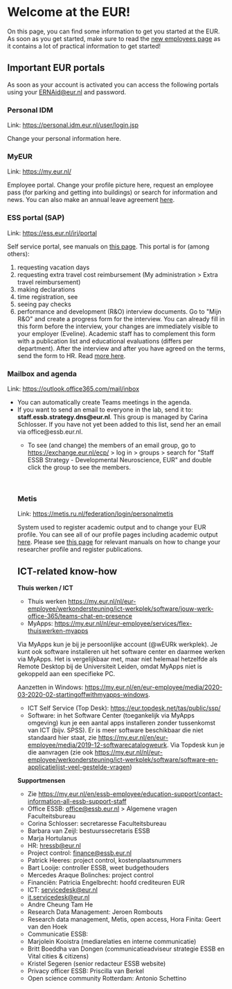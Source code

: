 # Welcome at the EUR!

On this page, you can find some information to get you started at the EUR. As soon as you get started, make sure to read the [new employees page](https://my.eur.nl/en/eur-employee/hr/your-employment/welcome-eur) as it contains a lot of practical information to get started!

## Important EUR portals

As soon as your account is activated you can access the following portals using your ERNAid@eur.nl and password.



### Personal IDM

Link: https://personal.idm.eur.nl/user/login.jsp

Change your personal information here.



### MyEUR

Link: https://my.eur.nl/

Employee portal. Change your profile picture here, request an employee pass (for parking and getting into buildings) or search for information and news. You can also make an annual leave agreement [here](https://my.eur.nl/en/eur-employee/hr/terms-employment/leave-absence/normal-leave/annual-agreement-regarding-leave-academic-staff).



### ESS portal (SAP)

Link: https://ess.eur.nl/irj/portal

Self service portal, see manuals on [this page](https://my.eur.nl/en/eur-employee/hr/self-service-and-hr-contacts/employee-self-service-portal-ess). This portal is for (among others):

1. requesting vacation days
2. requesting extra travel cost reimbursement (My administration > Extra travel reimbursement)
3. making declarations
4. time registration, see 
5. seeing pay checks
6. performance and development (R&O) interview documents. Go to "Mijn R&O" and create a progress form for the interview. You can already fill in this form before the interview, your changes are immediately visible to your employer (Eveline). Academic staff has to complement this form with a publication list and educational evaluations (differs per department). After the interview and after you have agreed on the terms, send the form to HR. Read [more here](https://my.eur.nl/en/eur-employee/hr/career-and-development/performance-development).



### Mailbox and agenda

Link: https://outlook.office365.com/mail/inbox

<ul><li>You can automatically create Teams meetings in the agenda.</li>
    <li>If you want to send an email to everyone in the lab, send it to: <strong>staff.essb.strategy.dns@eur.nl</strong>. This group is managed by Carina Schlosser. If you have not yet been added to this list, send her an email via office@essb.eur.nl. </li> 
    <ul> <li>To see (and change) the members of an email group, go to <a href=https://exchange.eur.nl/ecp/>https://exchange.eur.nl/ecp/</a> > log in > groups > search for "Staff ESSB Strategy - Developmental Neuroscience, EUR" and double click the group to see the members.</li></ul>

​    

   

### Metis

Link: https://metis.ru.nl/federation/login/personalmetis

System used to register academic output and to change your EUR profile. You can see all of our profile pages including academic output [here](https://www.eur.nl/essb/people?f%5B0%5D=department%3AErasmus%20School%20of%20Social%20and%20Behavioural%20Sciences/%20Developmental%20Neuroscience%20in%20Society). Please see [this page](https://my.eur.nl/en/eur-employee/research/research-services/publishing/register-and-upload-your-publication) for relevant manuals on how to change your researcher profile and register publications.



 

## ICT-related know-how



**Thuis werken / ICT**

- Thuis werken https://my.eur.nl/nl/eur-employee/werkondersteuning/ict-werkplek/software/jouw-werk-office-365/teams-chat-en-presence 
- MyApps: https://my.eur.nl/nl/eur-employee/services/flex-thuiswerken-myapps

Via MyApps kun je bij je persoonlijke account (@wEURk werkplek). Je kunt ook software installeren uit het software center en daarmee werken via MyApps. Het is vergelijkbaar met, maar niet helemaal hetzelfde als Remote Desktop bij de Universiteit Leiden, omdat MyApps niet is gekoppeld aan een specifieke PC.

Aanzetten in Windows: https://my.eur.nl/en/eur-employee/media/2020-03-2020-02-startingoffwithmyapps-windows.

- ICT Self Service (Top Desk): https://eur.topdesk.net/tas/public/ssp/ 
- Software: in het Software Center (toegankelijk via MyApps omgeving) kun je een aantal apps installeren zonder tussenkomst van ICT (bijv. SPSS). Er is meer software beschikbaar die niet standaard hier staat, zie https://my.eur.nl/en/eur-employee/media/2019-12-softwarecatalogweurk. Via Topdesk kun je die aanvragen (zie ook https://my.eur.nl/nl/eur-employee/werkondersteuning/ict-werkplek/software/software-en-applicatielijst-veel-gestelde-vragen)

 

**Supportmensen**

- Zie https://my.eur.nl/en/essb-employee/education-support/contact-information-all-essb-support-staff
- Office ESSB: office@essb.eur.nl > Algemene vragen Faculteitsbureau
- Corina Schlosser: secretaresse Faculteitsbureau
- Barbara van Zeijl: bestuurssecretaris ESSB
- Marja Hortulanus
- HR: hressb@eur.nl 
- Project control: finance@essb.eur.nl
- Patrick Heeres: project control, kostenplaatsnummers
- Bart Looije: controller ESSB, weet budgethouders
- Mercedes Araque Bolinches: project control
- Financiën: Patricia Engelbrecht: hoofd crediteuren EUR
- ICT: servicedesk@eur.nl
- it.servicedesk@eur.nl
- Andre Cheung Tam He
- Research Data Management: Jeroen Rombouts
- Research data management, Metis, open access, Hora Finita: Geert van den Hoek
- Communicatie ESSB: 
- Marjolein Kooistra (mediarelaties en interne communicatie)
- Britt Boeddha van Dongen (communicatieadviseur strategie ESSB en Vital cities & citizens)
- Kristel Segeren (senior redacteur ESSB website)
- Privacy officer ESSB: Priscilla van Berkel
- Open science community Rotterdam: Antonio Schettino



 